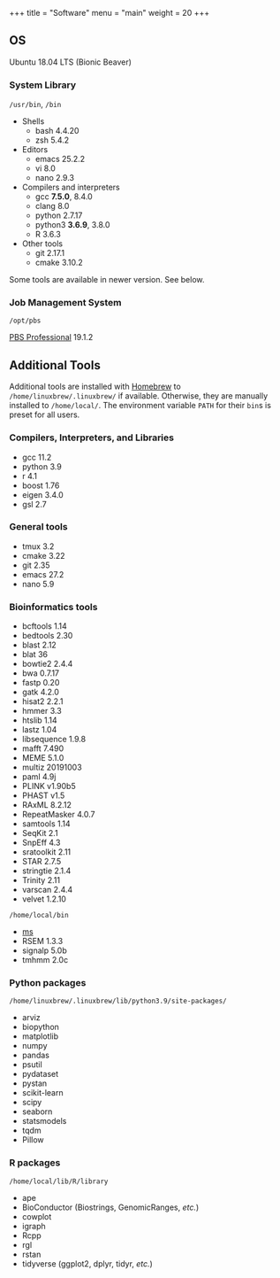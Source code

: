 +++
title = "Software"
menu = "main"
weight = 20
+++

## OS

Ubuntu 18.04 LTS (Bionic Beaver)

### System Library

`/usr/bin`, `/bin`

- Shells
    - bash 4.4.20
    - zsh 5.4.2
- Editors
    - emacs 25.2.2
    - vi 8.0
    - nano 2.9.3
- Compilers and interpreters
    - gcc **7.5.0**, 8.4.0
    - clang 8.0
    - python 2.7.17
    - python3 **3.6.9**, 3.8.0
    - R 3.6.3
- Other tools
    - git 2.17.1
    - cmake 3.10.2

Some tools are available in newer version. See below.

### Job Management System

`/opt/pbs`

[PBS Professional](https://pbspro.org/) 19.1.2


## Additional Tools

Additional tools are installed with [Homebrew](https://docs.brew.sh/)
to `/home/linuxbrew/.linuxbrew/` if available.
Otherwise, they are manually installed to `/home/local/`.
The environment variable `PATH` for their `bin`s is preset for all users.

### Compilers, Interpreters, and Libraries

- gcc 11.2
- python 3.9
- r 4.1
- boost 1.76
- eigen 3.4.0
- gsl 2.7

### General tools

- tmux 3.2
- cmake 3.22
- git 2.35
- emacs 27.2
- nano 5.9

### Bioinformatics tools

- bcftools 1.14
- bedtools 2.30
- blast 2.12
- blat 36
- bowtie2 2.4.4
- bwa 0.7.17
- fastp 0.20
- gatk 4.2.0
- hisat2 2.2.1
- hmmer 3.3
- htslib 1.14
- lastz 1.04
- libsequence 1.9.8
- mafft 7.490
- MEME 5.1.0
- multiz 20191003
- paml 4.9j
- PLINK v1.90b5
- PHAST v1.5
- RAxML 8.2.12
- RepeatMasker 4.0.7
- samtools 1.14
- SeqKit 2.1
- SnpEff 4.3
- sratoolkit 2.11
- STAR 2.7.5
- stringtie 2.1.4
- Trinity 2.11
- varscan 2.4.4
- velvet 1.2.10

`/home/local/bin`

- [ms](http://home.uchicago.edu/~rhudson1/source/mksamples.html)
- RSEM 1.3.3
- signalp 5.0b
- tmhmm 2.0c


### Python packages

`/home/linuxbrew/.linuxbrew/lib/python3.9/site-packages/`

- arviz
- biopython
- matplotlib
- numpy
- pandas
- psutil
- pydataset
- pystan
- scikit-learn
- scipy
- seaborn
- statsmodels
- tqdm
- Pillow

### R packages

`/home/local/lib/R/library`

- ape
- BioConductor (Biostrings, GenomicRanges, *etc.*)
- cowplot
- igraph
- Rcpp
- rgl
- rstan
- tidyverse (ggplot2, dplyr, tidyr, *etc.*)
